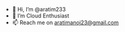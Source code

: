 - 👋 Hi, I’m @aratim233
- 👀 I’m Cloud Enthusiast
- 📫 Reach me on aratimanoj23@gmail.com

<!---
aratim233/aratim233 is a ✨ special ✨ repository because its `README.md` (this file) appears on your GitHub profile.
You can click the Preview link to take a look at your changes.
--->
